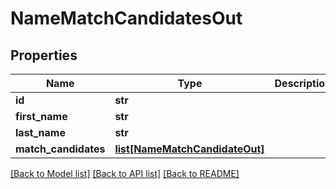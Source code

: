 # NameMatchCandidatesOut

## Properties
Name | Type | Description | Notes
------------ | ------------- | ------------- | -------------
**id** | **str** |  | [optional] 
**first_name** | **str** |  | [optional] 
**last_name** | **str** |  | [optional] 
**match_candidates** | [**list[NameMatchCandidateOut]**](NameMatchCandidateOut.md) |  | [optional] 

[[Back to Model list]](../README.md#documentation-for-models) [[Back to API list]](../README.md#documentation-for-api-endpoints) [[Back to README]](../README.md)


